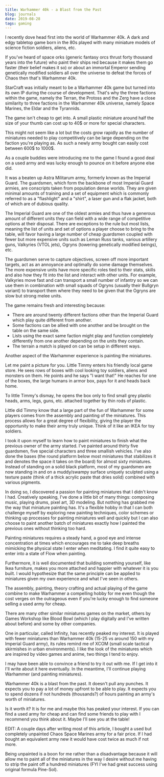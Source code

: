 ```yaml
---
title: Warhammer 40k - a Blast from the Past
blog: journals
date: 2019-08-28
tags: gaming
---
```

I recently dove head first into the world of Warhammer 40k. A dark and edgy tabletop game born in the 80s played with many miniature models of science fiction soldiers, aliens, etc.

If you've heard of space orks (generic fantasy orcs thrust forty thousand years into the future) who paint their ships red because it makes them go faster (their belief makes it so) or about an immortal Emperor sending genetically modified soldiers all over the universe to defeat the forces of Chaos then that's Warhammer 40k.

StarCraft was initially meant to be a Warhammer 40k game but turned into its own IP during the course of development. That's why the three factions within the game, namely the Terran, the Protoss and the Zerg have a close similarity to three factions in the Warhammer 40k universe, namely Space Marines, the Eldar and the Tyrannids.

The game isn't cheap to get into. A small plastic miniature around half the size of your thumb can cost up to 40$ or more for special characters.

This might not seem like a lot but the costs grow rapidly as the number of miniatures needed to play competitively can be large depending on the faction you're playing as. As such a newly army bought can easily cost between 600$ to 1000$.

As a couple buddies were introducing me to the game I found a good deal on a used army and was lucky enough to pounce on it before anyone else did.

It was a beaten up Astra Militarum army, formerly known as the Imperial Guard. The guardsmen, which form the backbone of most Imperial Guard armies, are conscripts taken from population dense worlds. They are given minimal amounts of training and a set of equipment which is commonly referred to as a "flashlight" and a "shirt", a laser gun and a flak jacket, both of which are of dubious quality.

The Imperial Guard are one of the oldest armies and thus have a generous amount of different units they can field with a wide range of competitive options at their disposal. There are exceptions to the rule but most lists, meaning the list of units and set of options a player choose to bring to the table, will favor having a large number of cheap guardsmen coupled with fewer but more expensive units such as Leman Russ tanks, various artillery guns, Valkyries (VTOL jets), Ogryns (towering genetically modified beings), etc.

The guardsmen serve to capture objectives, screen off more important targets, act as an annoyance and optimally do some damage themselves. The more expensive units have more specific roles tied to their stats, skills and also how they fit into the list and interact with other units. For example, Valkyries move fast and can transport a small number of infantry so we can use them in combination with small squads of Ogryns (usually their Bullgryn variant) to transport them where they need to be given that the Ogryns are slow but strong melee units.

The game remains fresh and interesting because:
- There are around twenty different factions other than the Imperial Guard which play quite different from another.
- Some factions can be allied with one another and be brought on the table on the same side.
- Lists using the exact same faction might play and function completely differently from one another depending on the units they contain.
- The terrain a match is played on can be setup in different ways.

Another aspect of the Warhammer experience is painting the miniatures.

Let me paint a picture for you. Little Timmy enters his friendly local game store. He sees rows of boxes with cool looking toy soldiers, aliens and monsters on them. He points and he says "I want that!" He reaches for one of the boxes, the large humans in armor box, pays for it and heads back home.

To little Timmy's dismay, he opens the box only to find small grey plastic heads, arms, legs, guns, etc. attached together by thin rods of plastic.

Little did Timmy know that a large part of the fun of Warhammer for some players comes from the assembly and painting of the miniatures. This process allows for a great degree of flexibility, giving the player the opportunity to make their army truly unique. Think of it like an IKEA for toy soldiers.

I took it upon myself to learn how to paint miniatures to finish what the previous owner of the army started. I've painted around thirty five guardsmen, five special characters and three smallish vehicles. I've also done the bases (the round platform below most miniatures that stabilizes it and denotes the space it takes on the board) for almost sixty miniatures. Instead of standing on a solid black platform, most of my guardsmen are now standing in and on a muddy/swampy surface uniquely sculpted using a texture paste (think of a thick acrylic paste that dries solid) combined with various pigments.

In doing so, I discovered a passion for painting miniatures that I didn't know I had. Creatively speaking, I've done a little bit of many things: composing music, playing drums, pixel art, 3D modeling. But nothing has grabbed me the way that miniature painting has. It's a flexible hobby in that I can both challenge myself by exploring new painting techniques, color schemes or thinking up processes for painting miniatures well and quickly but I can also choose to paint another batch of miniatures exactly how I painted the previous ones without thinking too hard.

Painting miniatures requires a steady hand, a good eye and intense concentration at times which encourages me to take deep breaths mimicking the physical state I enter when meditating. I find it quite easy to enter into a state of Flow when painting.

Furthermore, it is well documented that building something yourself, like Ikea furniture, makes you more attached and happier with whatever it is you built. I would hypothesize that the same principle can be applied to miniatures given my own experience and what I've seen in others.

The assembly, painting, theory crafting and actual playing of the game combine to make Warhammer a compelling hobby for me even though the cost verges on the outrageous even if you're lucky enough to find someone selling a used army for cheap.

There are many other similar miniatures games on the market, others by Games Workshop like Blood Bowl (which I play digitally and I've written about before) and some by other companies.

One in particular, called Infinity, has recently peaked my interest. It is played with fewer miniatures than Warhammer 40k (15-25 vs around 150 with my Imperial Guard army), its rules remind me of XCOM (small scale tactical skirmishes in urban environments). I like the look of the miniatures which are inspired by video games and anime, two things I tend to enjoy.

I may have been able to convince a friend to try it out with me. If I get into it I'll write about it here eventually. In the meantime, I'll continue playing Warhammer (and painting miniatures).

Warhammer 40k is a blast from the past. It doesn't pull any punches. It expects you to pay a lot of money upfront to be able to play. It expects you to spend dozens if not hundreds (thousands?) of hours painting an army's worth of miniatures.

Is it worth it? It is for me and maybe this has peaked your interest. If you can find a used army for cheap and can find some friends to play with I recommend you think about it. Maybe I'll see you at the table!

EDIT: A couple days after writing most of this article, I bought a used but completely unpainted Chaos Space Marines army for a fair price. If I had bought an equivalent army new it would have cost twice as much if not more.

Being unpainted is a boon for me rather than a disadvantage because it will allow me to paint all of the miniatures in the way I desire without me having to strip the paint off a hundred miniatures (FYI I've had great success using original formula Pine-Sol).
